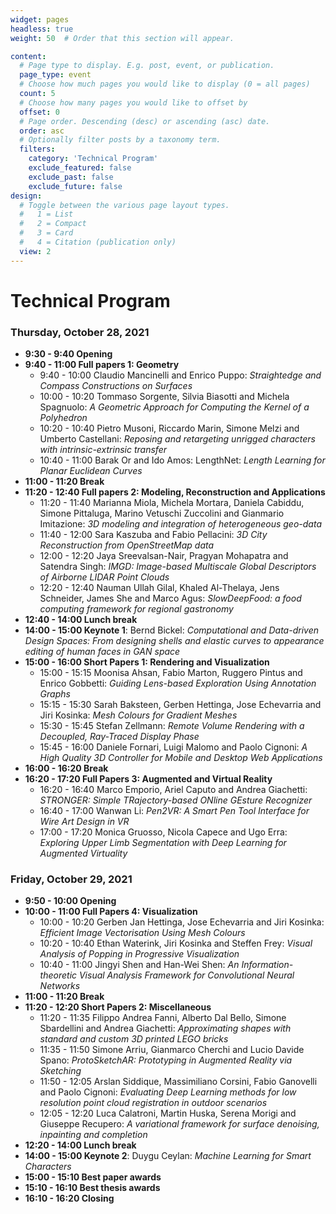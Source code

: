 ```yaml
---
widget: pages
headless: true
weight: 50  # Order that this section will appear.

content:
  # Page type to display. E.g. post, event, or publication.
  page_type: event
  # Choose how much pages you would like to display (0 = all pages)
  count: 5
  # Choose how many pages you would like to offset by
  offset: 0
  # Page order. Descending (desc) or ascending (asc) date.
  order: asc
  # Optionally filter posts by a taxonomy term.
  filters:
    category: 'Technical Program'
    exclude_featured: false
    exclude_past: false
    exclude_future: false
design:
  # Toggle between the various page layout types.
  #   1 = List
  #   2 = Compact
  #   3 = Card
  #   4 = Citation (publication only)  
  view: 2
---
```

# Technical Program
### Thursday, October 28, 2021
- **9:30 - 9:40 Opening**
- **9:40 - 11:00 Full papers 1: Geometry**
  - 9:40 - 10:00 Claudio Mancinelli and Enrico Puppo: *Straightedge and Compass Constructions on Surfaces*
  - 10:00 - 10:20 Tommaso Sorgente, Silvia Biasotti and Michela Spagnuolo: *A Geometric Approach for Computing the Kernel of a Polyhedron*
  - 10:20 - 10:40 Pietro Musoni, Riccardo Marin, Simone Melzi and Umberto Castellani: *Reposing and retargeting unrigged characters with intrinsic-extrinsic transfer*
  - 10:40 - 11:00 Barak Or and Ido Amos: LengthNet: *Length Learning for Planar Euclidean Curves*
- **11:00 - 11:20 Break**
- **11:20 - 12:40 Full papers 2: Modeling, Reconstruction and Applications**
  - 11:20 -  11:40 Marianna Miola, Michela Mortara, Daniela Cabiddu, Simone Pittaluga, Marino Vetuschi Zuccolini and Gianmario Imitazione: *3D modeling and integration of heterogeneous geo-data*
  - 11:40 -  12:00 Sara Kaszuba and Fabio Pellacini: *3D City Reconstruction from OpenStreetMap data*
  - 12:00 - 12:20 Jaya Sreevalsan-Nair, Pragyan Mohapatra and Satendra Singh: *IMGD: Image-based Multiscale Global Descriptors of Airborne LIDAR Point Clouds*
  - 12:20 - 12:40 Nauman Ullah Gilal, Khaled Al-Thelaya, Jens Schneider, James She and Marco Agus: *SlowDeepFood: a food computing framework for regional gastronomy*
- **12:40 - 14:00 Lunch break**
- **14:00 - 15:00 Keynote 1**: Bernd Bickel: *Computational and Data-driven Design Spaces: From designing shells and elastic curves to appearance editing of human faces in GAN space*
- **15:00 - 16:00 Short Papers 1: Rendering and Visualization**
  - 15:00 - 15:15 Moonisa Ahsan, Fabio Marton, Ruggero Pintus and Enrico Gobbetti: *Guiding Lens-based Exploration Using Annotation Graphs*
  - 15:15 - 15:30 Sarah Baksteen, Gerben Hettinga, Jose Echevarria and Jiri Kosinka: *Mesh Colours for Gradient Meshes*
  - 15:30 - 15:45 Stefan Zellmann: *Remote Volume Rendering with a Decoupled, Ray-Traced Display Phase*
  - 15:45 - 16:00 Daniele Fornari, Luigi Malomo and Paolo Cignoni: *A High Quality 3D Controller for Mobile and Desktop Web Applications*
- **16:00 - 16:20 Break**
- **16:20 - 17:20 Full Papers 3: Augmented and Virtual Reality**
  - 16:20 - 16:40 Marco Emporio, Ariel Caputo and Andrea Giachetti: *STRONGER: Simple TRajectory-based ONline GEsture Recognizer*
  - 16:40 - 17:00 Wanwan Li: *Pen2VR: A Smart Pen Tool Interface for Wire Art Design in VR*
  - 17:00 - 17:20 Monica Gruosso, Nicola Capece and Ugo Erra: *Exploring Upper Limb Segmentation with Deep Learning for Augmented Virtuality*
### Friday, October 29, 2021
- **9:50 - 10:00 Opening**
- **10:00 - 11:00 Full Papers 4: Visualization**
  - 10:00 - 10:20 Gerben Jan Hettinga, Jose Echevarria and Jiri Kosinka: *Efficient Image Vectorisation Using Mesh Colours*
  - 10:20 - 10:40 Ethan Waterink, Jiri Kosinka and Steffen Frey: *Visual Analysis of Popping in Progressive Visualization*
  - 10:40 - 11:00 Jingyi Shen and Han-Wei Shen: *An Information-theoretic Visual Analysis Framework for Convolutional Neural Networks*
- **11:00 - 11:20 Break**
- **11:20 - 12:20 Short Papers 2: Miscellaneous**
  - 11:20 - 11:35 Filippo Andrea Fanni, Alberto Dal Bello, Simone Sbardellini and Andrea Giachetti: *Approximating shapes with standard and custom 3D printed LEGO bricks*
  - 11:35 - 11:50 Simone Arriu, Gianmarco Cherchi and Lucio Davide Spano: *ProtoSketchAR: Prototyping in Augmented Reality via Sketching*
  - 11:50 - 12:05 Arslan Siddique, Massimiliano Corsini, Fabio Ganovelli and Paolo Cignoni: *Evaluating Deep Learning methods for low resolution point cloud registration in outdoor scenarios*
  - 12:05 - 12:20 Luca Calatroni, Martin Huska, Serena Morigi and Giuseppe Recupero: *A variational framework for surface denoising, inpainting and completion*
- **12:20 - 14:00 Lunch break**
- **14:00 - 15:00 Keynote 2**: Duygu Ceylan: *Machine Learning for Smart Characters*
- **15:00 - 15:10 Best paper awards**
- **15:10 - 16:10 Best thesis awards**
- **16:10 - 16:20 Closing**